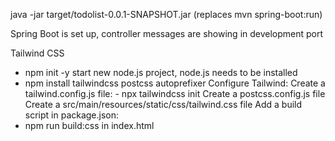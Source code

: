 java -jar target/todolist-0.0.1-SNAPSHOT.jar (replaces mvn spring-boot:run)

Spring Boot is set up, controller messages are showing in development port

Tailwind CSS
- npm init -y
start new node.js project, node.js needs to be installed
- npm install tailwindcss postcss autoprefixer
Configure Tailwind:
Create a tailwind.config.js file: - npx tailwindcss init
Create a postcss.config.js file
Create a src/main/resources/static/css/tailwind.css file
Add a build script in package.json:
- npm run build:css
in index.html <link href="/css/main.css" rel="stylesheet">
